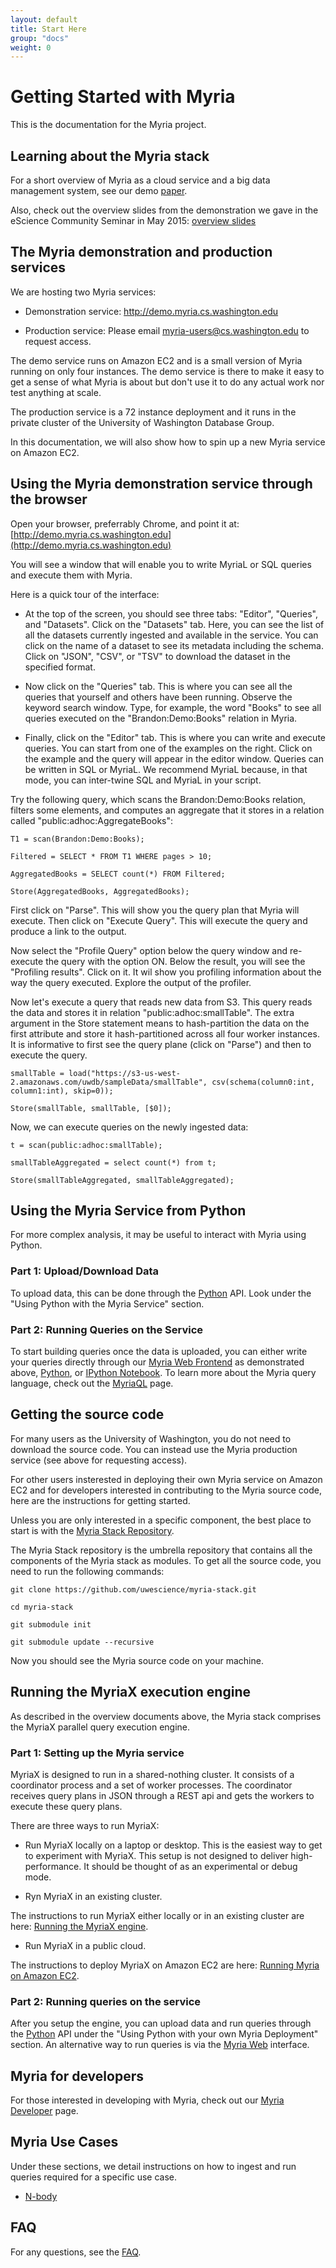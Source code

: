 ```yaml
---
layout: default
title: Start Here 
group: "docs"
weight: 0
---
```


# Getting Started with Myria

This is the documentation for the Myria project.

## Learning about the Myria stack

For a short overview of Myria as a cloud service and a big data management system, see our demo [paper](http://myria.cs.washington.edu/publications/Halperin_Myria_demo_SIGMOD_2014.pdf).

Also, check out the overview slides from the demonstration we gave in the eScience Community Seminar in May 2015:  [overview slides](./myria-overview-may2015.pdf)


## The Myria demonstration and production services

We are hosting two Myria services:

- Demonstration service: http://demo.myria.cs.washington.edu

- Production service: Please email myria-users@cs.washington.edu to request access.

The demo service runs on Amazon EC2 and is a small version of Myria running on only four instances.
The demo service is there to make it easy to get a sense of what Myria is about but don't use it to do any actual work
nor test anything at scale.

The production service is a 72 instance deployment and it runs in the private cluster of the University of Washington
Database Group. 

In this documentation, we will also show how to spin up a new Myria service on Amazon EC2.



## Using the Myria demonstration service through the browser


Open your browser, preferrably Chrome, and point it at: [http://demo.myria.cs.washington.edu](http://demo.myria.cs.washington.edu)

You will see a window that will enable you to write MyriaL or SQL queries and execute them with Myria. 

Here is a quick tour of the interface:

- At the top of the screen, you should see three tabs: "Editor", "Queries", and "Datasets".
Click on the "Datasets" tab. Here, you can see the list of all the datasets currently ingested
and available in the service. You can click on the name of a dataset to see its metadata
including the schema.  Click on "JSON", "CSV", or "TSV" to download the dataset in the
specified format.

- Now click on the "Queries" tab. This is where you can see all the queries that yourself
and others have been running. Observe the keyword search window. Type, for example, 
the word "Books" to see all queries executed on the "Brandon:Demo:Books" relation
in Myria.

- Finally, click on the "Editor" tab. This is where you can write and execute queries.
You can start from one of the examples on the right. Click on the example and the
query will appear in the editor window. Queries can be written in SQL or MyriaL. We
recommend MyriaL because, in that mode, you can inter-twine SQL and MyriaL in your
script.

Try the following query, which scans the Brandon:Demo:Books relation,
filters some elements, and computes an aggregate that it stores in a relation
called "public:adhoc:AggregateBooks":


    T1 = scan(Brandon:Demo:Books);

    Filtered = SELECT * FROM T1 WHERE pages > 10;

    AggregatedBooks = SELECT count(*) FROM Filtered;

    Store(AggregatedBooks, AggregatedBooks);


First click on "Parse". This will show you the query plan that Myria will
execute. Then click on "Execute Query". This will execute the query and
produce a link to the output. 

Now select  the "Profile Query" option below the query window and
re-execute the query with the option ON.  Below the result, you will
see the "Profiling results". Click on it. It wil show you profiling information
about the way the query executed. Explore the output of the profiler.

Now let's execute a query that reads new data from S3. This query
reads the data and stores it in relation "public:adhoc:smallTable". The
extra argument in the Store statement means to hash-partition the
data on the first attribute and store it hash-partitioned across all
four worker instances. It is informative to first see the query plane (click on "Parse")
and then to execute the query.

    smallTable = load("https://s3-us-west-2.amazonaws.com/uwdb/sampleData/smallTable", csv(schema(column0:int, column1:int), skip=0));

    Store(smallTable, smallTable, [$0]);


Now, we can execute queries on the newly ingested data:

    t = scan(public:adhoc:smallTable);

    smallTableAggregated = select count(*) from t;

    Store(smallTableAggregated, smallTableAggregated);

  

## Using the Myria Service from Python

For more complex analysis, it may be useful to interact with Myria using Python.

### Part 1: Upload/Download Data
To upload data, this can be done through the [Python](myriapython.html) API. Look under the "Using Python with the Myria Service" section.

### Part 2: Running Queries on the Service

To start building queries once the data is uploaded, you can either write your queries directly through our [Myria Web Frontend](https://demo.myria.cs.washington.edu/editor) as demonstrated above, [Python](myriapython.html), or [IPython Notebook](https://github.com/uwescience/myria-python/blob/master/ipnb%20examples/myria%20examples.ipynb). To learn more about the Myria query language, check out the [MyriaQL](myriaql.html) page.




## Getting the source code 

For many users as the University of Washington, you do not need to download
the source code. You can instead use the Myria production service (see above
for requesting access).

For other users insterested in deploying their own Myria service on Amazon EC2
and for developers interested in contributing to the Myria source code, here
are the instructions for getting started.


Unless you are only interested in a specific component, the best place to 
start is with the [Myria Stack Repository](https://github.com/uwescience/myria-stack).

The Myria Stack repository is the umbrella repository that contains all the
components of the Myria stack as modules. To get all the source code, you
need to run the following commands:

    git clone https://github.com/uwescience/myria-stack.git

    cd myria-stack

    git submodule init

    git submodule update --recursive

Now you should see the Myria source code on your machine.



## Running the MyriaX execution engine

As described in the overview documents above, the Myria stack comprises
the MyriaX parallel query execution engine. 

### Part 1: Setting up the Myria service
MyriaX is designed to run in a shared-nothing cluster. It consists of
a coordinator process and a set of worker processes. The coordinator receives query
plans in JSON through a REST api and gets the workers to
execute these query plans.

There are three ways to run MyriaX:

- Run MyriaX locally on a laptop or desktop. This is the easiest
way to get to experiment with MyriaX. This setup is not designed
to deliver high-performance. It should be thought of as an experimental
or debug mode. 

- Ryn MyriaX in an existing cluster.

The instructions to run MyriaX either locally or in an existing cluster are here:  [Running the MyriaX engine](myriaX.html). 

- Run MyriaX in a public cloud.

The instructions to deploy MyriaX on Amazon EC2 are here: [Running Myria on Amazon EC2](myria-ec2.html).

### Part 2: Running queries on the service
After you setup the engine, you can upload data and run queries through the [Python](myriapython.html) API under the "Using Python with your own Myria Deployment" section. An alternative way to run queries is via the [Myria Web](myriaweb.html) interface.

## Myria for developers

For those interested in developing with Myria, check out our [Myria Developer](developer.html) page. 

## Myria Use Cases
Under these sections, we detail instructions on how to ingest and run queries required for a specific use case. 

* [N-body](usecase-astronomy.html)

## FAQ

For any questions, see the [FAQ](faq.html). 
